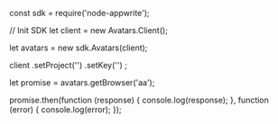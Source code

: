 const sdk = require('node-appwrite');

// Init SDK
let client = new Avatars.Client();

let avatars = new sdk.Avatars(client);

client
    .setProject('')
    .setKey('')
;

let promise = avatars.getBrowser('aa');

promise.then(function (response) {
    console.log(response);
}, function (error) {
    console.log(error);
});